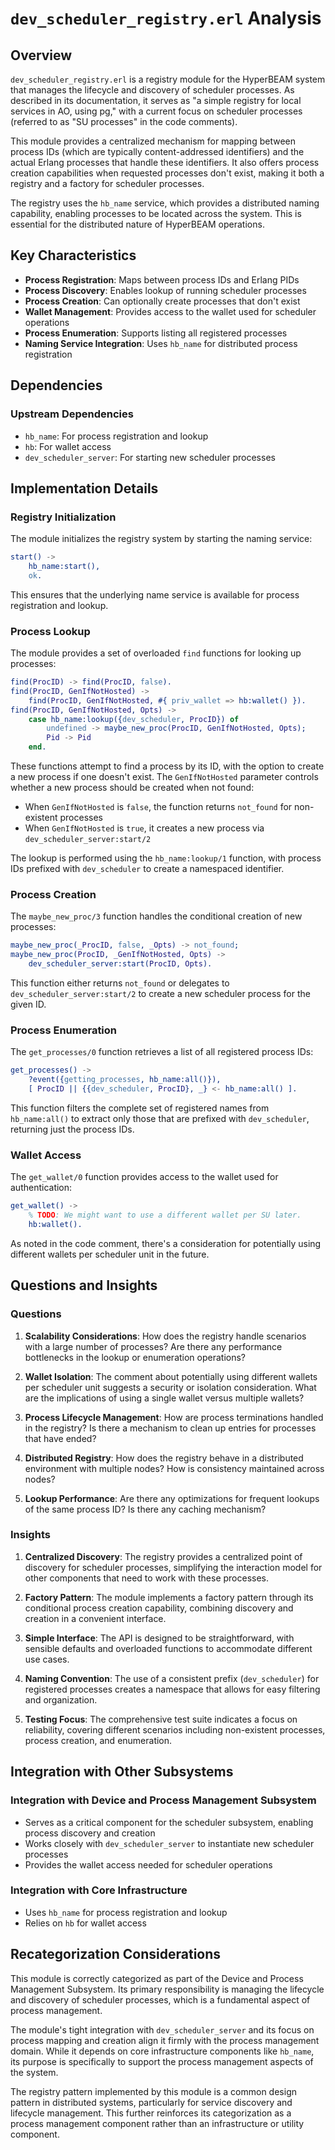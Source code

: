 # `dev_scheduler_registry.erl` Analysis

## Overview

`dev_scheduler_registry.erl` is a registry module for the HyperBEAM system that manages the lifecycle and discovery of scheduler processes. As described in its documentation, it serves as "a simple registry for local services in AO, using pg," with a current focus on scheduler processes (referred to as "SU processes" in the code comments).

This module provides a centralized mechanism for mapping between process IDs (which are typically content-addressed identifiers) and the actual Erlang processes that handle these identifiers. It also offers process creation capabilities when requested processes don't exist, making it both a registry and a factory for scheduler processes.

The registry uses the `hb_name` service, which provides a distributed naming capability, enabling processes to be located across the system. This is essential for the distributed nature of HyperBEAM operations.

## Key Characteristics

- **Process Registration**: Maps between process IDs and Erlang PIDs
- **Process Discovery**: Enables lookup of running scheduler processes
- **Process Creation**: Can optionally create processes that don't exist
- **Wallet Management**: Provides access to the wallet used for scheduler operations
- **Process Enumeration**: Supports listing all registered processes
- **Naming Service Integration**: Uses `hb_name` for distributed process registration

## Dependencies

### Upstream Dependencies

- `hb_name`: For process registration and lookup
- `hb`: For wallet access
- `dev_scheduler_server`: For starting new scheduler processes

## Implementation Details

### Registry Initialization

The module initializes the registry system by starting the naming service:

```erlang
start() ->
    hb_name:start(),
    ok.
```

This ensures that the underlying name service is available for process registration and lookup.

### Process Lookup

The module provides a set of overloaded `find` functions for looking up processes:

```erlang
find(ProcID) -> find(ProcID, false).
find(ProcID, GenIfNotHosted) ->
    find(ProcID, GenIfNotHosted, #{ priv_wallet => hb:wallet() }).
find(ProcID, GenIfNotHosted, Opts) ->
    case hb_name:lookup({dev_scheduler, ProcID}) of
        undefined -> maybe_new_proc(ProcID, GenIfNotHosted, Opts);
        Pid -> Pid
    end.
```

These functions attempt to find a process by its ID, with the option to create a new process if one doesn't exist. The `GenIfNotHosted` parameter controls whether a new process should be created when not found:
- When `GenIfNotHosted` is `false`, the function returns `not_found` for non-existent processes
- When `GenIfNotHosted` is `true`, it creates a new process via `dev_scheduler_server:start/2`

The lookup is performed using the `hb_name:lookup/1` function, with process IDs prefixed with `dev_scheduler` to create a namespaced identifier.

### Process Creation

The `maybe_new_proc/3` function handles the conditional creation of new processes:

```erlang
maybe_new_proc(_ProcID, false, _Opts) -> not_found;
maybe_new_proc(ProcID, _GenIfNotHosted, Opts) -> 
    dev_scheduler_server:start(ProcID, Opts).
```

This function either returns `not_found` or delegates to `dev_scheduler_server:start/2` to create a new scheduler process for the given ID.

### Process Enumeration

The `get_processes/0` function retrieves a list of all registered process IDs:

```erlang
get_processes() ->
    ?event({getting_processes, hb_name:all()}),
    [ ProcID || {{dev_scheduler, ProcID}, _} <- hb_name:all() ].
```

This function filters the complete set of registered names from `hb_name:all()` to extract only those that are prefixed with `dev_scheduler`, returning just the process IDs.

### Wallet Access

The `get_wallet/0` function provides access to the wallet used for authentication:

```erlang
get_wallet() ->
    % TODO: We might want to use a different wallet per SU later.
    hb:wallet().
```

As noted in the code comment, there's a consideration for potentially using different wallets per scheduler unit in the future.

## Questions and Insights

### Questions

1. **Scalability Considerations**: How does the registry handle scenarios with a large number of processes? Are there any performance bottlenecks in the lookup or enumeration operations?

2. **Wallet Isolation**: The comment about potentially using different wallets per scheduler unit suggests a security or isolation consideration. What are the implications of using a single wallet versus multiple wallets?

3. **Process Lifecycle Management**: How are process terminations handled in the registry? Is there a mechanism to clean up entries for processes that have ended?

4. **Distributed Registry**: How does the registry behave in a distributed environment with multiple nodes? How is consistency maintained across nodes?

5. **Lookup Performance**: Are there any optimizations for frequent lookups of the same process ID? Is there any caching mechanism?

### Insights

1. **Centralized Discovery**: The registry provides a centralized point of discovery for scheduler processes, simplifying the interaction model for other components that need to work with these processes.

2. **Factory Pattern**: The module implements a factory pattern through its conditional process creation capability, combining discovery and creation in a convenient interface.

3. **Simple Interface**: The API is designed to be straightforward, with sensible defaults and overloaded functions to accommodate different use cases.

4. **Naming Convention**: The use of a consistent prefix (`dev_scheduler`) for registered processes creates a namespace that allows for easy filtering and organization.

5. **Testing Focus**: The comprehensive test suite indicates a focus on reliability, covering different scenarios including non-existent processes, process creation, and enumeration.

## Integration with Other Subsystems

### Integration with Device and Process Management Subsystem

- Serves as a critical component for the scheduler subsystem, enabling process discovery and creation
- Works closely with `dev_scheduler_server` to instantiate new scheduler processes
- Provides the wallet access needed for scheduler operations

### Integration with Core Infrastructure

- Uses `hb_name` for process registration and lookup
- Relies on `hb` for wallet access

## Recategorization Considerations

This module is correctly categorized as part of the Device and Process Management Subsystem. Its primary responsibility is managing the lifecycle and discovery of scheduler processes, which is a fundamental aspect of process management.

The module's tight integration with `dev_scheduler_server` and its focus on process mapping and creation align it firmly with the process management domain. While it depends on core infrastructure components like `hb_name`, its purpose is specifically to support the process management aspects of the system.

The registry pattern implemented by this module is a common design pattern in distributed systems, particularly for service discovery and lifecycle management. This further reinforces its categorization as a process management component rather than an infrastructure or utility component.
